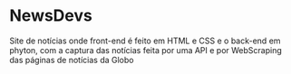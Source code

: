 # NewsDevs
 Site de notícias onde front-end é feito em HTML e CSS e o back-end em phyton, com a captura das notícias feita por uma API e por WebScraping das páginas de notícias da Globo
